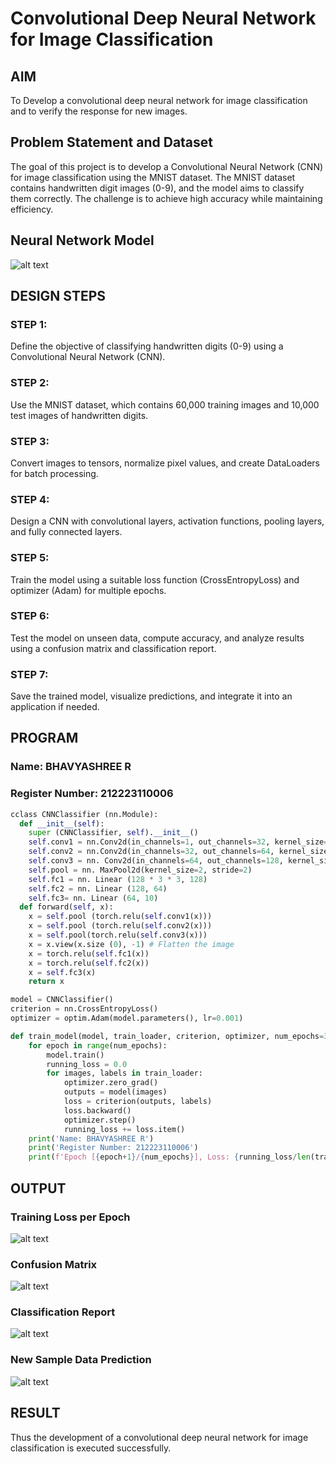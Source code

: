 # Convolutional Deep Neural Network for Image Classification

## AIM

To Develop a convolutional deep neural network for image classification and to verify the response for new images.

## Problem Statement and Dataset

The goal of this project is to develop a Convolutional Neural Network (CNN) for image classification using the MNIST dataset. The MNIST dataset contains handwritten digit images (0-9), and the model aims to classify them correctly. The challenge is to achieve high accuracy while maintaining efficiency.

## Neural Network Model

![alt text](image.png)

## DESIGN STEPS

### STEP 1:
Define the objective of classifying handwritten digits (0-9) using a Convolutional Neural Network (CNN).
### STEP 2:
Use the MNIST dataset, which contains 60,000 training images and 10,000 test images of handwritten digits.
### STEP 3:
Convert images to tensors, normalize pixel values, and create DataLoaders for batch processing.
### STEP 4:
Design a CNN with convolutional layers, activation functions, pooling layers, and fully connected layers.
### STEP 5:
Train the model using a suitable loss function (CrossEntropyLoss) and optimizer (Adam) for multiple epochs.
### STEP 6:
Test the model on unseen data, compute accuracy, and analyze results using a confusion matrix and classification report.
### STEP 7: 
Save the trained model, visualize predictions, and integrate it into an application if needed.

## PROGRAM

### Name: BHAVYASHREE R
### Register Number: 212223110006
```python
cclass CNNClassifier (nn.Module):
  def __init__(self):
    super (CNNClassifier, self).__init__()
    self.conv1 = nn.Conv2d(in_channels=1, out_channels=32, kernel_size=3, padding=1)
    self.conv2 = nn.Conv2d(in_channels=32, out_channels=64, kernel_size=3, padding=1)
    self.conv3 = nn. Conv2d(in_channels=64, out_channels=128, kernel_size=3, padding=1)
    self.pool = nn. MaxPool2d(kernel_size=2, stride=2)
    self.fc1 = nn. Linear (128 * 3 * 3, 128)
    self.fc2 = nn. Linear (128, 64)
    self.fc3= nn. Linear (64, 10)
  def forward(self, x):
    x = self.pool (torch.relu(self.conv1(x)))
    x = self.pool (torch.relu(self.conv2(x)))
    x = self.pool(torch.relu(self.conv3(x)))
    x = x.view(x.size (0), -1) # Flatten the image
    x = torch.relu(self.fc1(x))
    x = torch.relu(self.fc2(x))
    x = self.fc3(x)
    return x
```

```python
model = CNNClassifier()
criterion = nn.CrossEntropyLoss()
optimizer = optim.Adam(model.parameters(), lr=0.001)
```

```python
def train_model(model, train_loader, criterion, optimizer, num_epochs=3):
    for epoch in range(num_epochs):
        model.train()
        running_loss = 0.0
        for images, labels in train_loader:
            optimizer.zero_grad()
            outputs = model(images)
            loss = criterion(outputs, labels)
            loss.backward()
            optimizer.step()
            running_loss += loss.item()
    print('Name: BHAVYASHREE R')
    print('Register Number: 212223110006')
    print(f'Epoch [{epoch+1}/{num_epochs}], Loss: {running_loss/len(train_loader):.4f}')

```

## OUTPUT
### Training Loss per Epoch

![alt text](<Screenshot 2025-03-19 100354.png>)

### Confusion Matrix

![alt text](<Screenshot 2025-03-19 100413.png>)

### Classification Report

![alt text](<Screenshot 2025-03-19 100426.png>)


### New Sample Data Prediction

![alt text](<Screenshot 2025-03-19 100437.png>)

## RESULT
Thus the development of a convolutional deep neural network for image classification is executed successfully.
